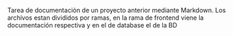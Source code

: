 Tarea de documentación de un proyecto anterior mediante Markdown. Los archivos estan divididos por ramas, en la rama de frontend viene la documentación respectiva y en el de database el de la BD
